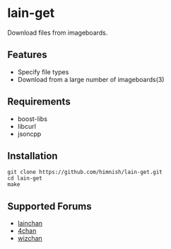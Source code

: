 # lain-get
Download files from imageboards.
## Features
* Specify file types
* Download from a large number of imageboards(3)

## Requirements
* boost-libs
* libcurl
* jsoncpp

## Installation
```
git clone https://github.com/himnish/lain-get.git
cd lain-get
make
```

## Supported Forums
* [lainchan](https://lainchan.org)
* [4chan](https://4chan.org)
* [wizchan](https://wizchan.org)
